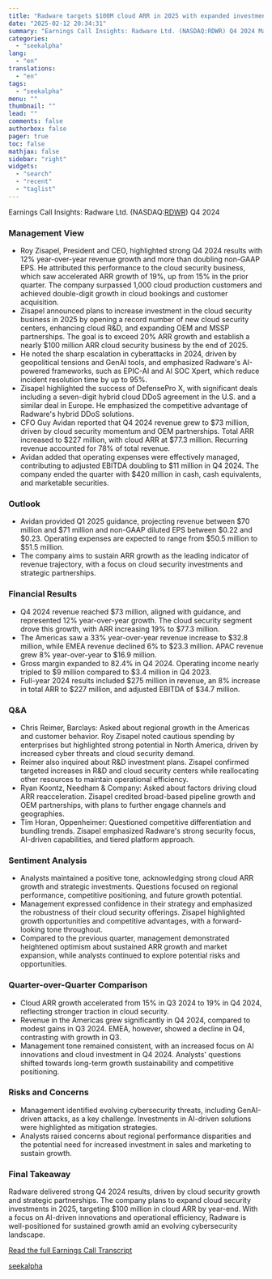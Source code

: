 ```yaml
---
title: "Radware targets $100M cloud ARR in 2025 with expanded investment in security centers"
date: "2025-02-12 20:34:31"
summary: "Earnings Call Insights: Radware Ltd. (NASDAQ:RDWR) Q4 2024 Management View Roy Zisapel, President and CEO, highlighted strong Q4 2024 results with 12% year-over-year revenue growth and more than doubling non-GAAP EPS. He attributed this performance to the cloud security business, which saw accelerated ARR growth of 19%, up from 15%..."
categories:
  - "seekalpha"
lang:
  - "en"
translations:
  - "en"
tags:
  - "seekalpha"
menu: ""
thumbnail: ""
lead: ""
comments: false
authorbox: false
pager: true
toc: false
mathjax: false
sidebar: "right"
widgets:
  - "search"
  - "recent"
  - "taglist"
---
```


Earnings Call Insights: Radware Ltd. (NASDAQ:[RDWR](https://seekingalpha.com/symbol/RDWR "Radware Ltd.")) Q4 2024

### Management View

* Roy Zisapel, President and CEO, highlighted strong Q4 2024 results with 12% year-over-year revenue growth and more than doubling non-GAAP EPS. He attributed this performance to the cloud security business, which saw accelerated ARR growth of 19%, up from 15% in the prior quarter. The company surpassed 1,000 cloud production customers and achieved double-digit growth in cloud bookings and customer acquisition.
* Zisapel announced plans to increase investment in the cloud security business in 2025 by opening a record number of new cloud security centers, enhancing cloud R&D, and expanding OEM and MSSP partnerships. The goal is to exceed 20% ARR growth and establish a nearly $100 million ARR cloud security business by the end of 2025.
* He noted the sharp escalation in cyberattacks in 2024, driven by geopolitical tensions and GenAI tools, and emphasized Radware's AI-powered frameworks, such as EPIC-AI and AI SOC Xpert, which reduce incident resolution time by up to 95%.
* Zisapel highlighted the success of DefensePro X, with significant deals including a seven-digit hybrid cloud DDoS agreement in the U.S. and a similar deal in Europe. He emphasized the competitive advantage of Radware's hybrid DDoS solutions.
* CFO Guy Avidan reported that Q4 2024 revenue grew to $73 million, driven by cloud security momentum and OEM partnerships. Total ARR increased to $227 million, with cloud ARR at $77.3 million. Recurring revenue accounted for 78% of total revenue.
* Avidan added that operating expenses were effectively managed, contributing to adjusted EBITDA doubling to $11 million in Q4 2024. The company ended the quarter with $420 million in cash, cash equivalents, and marketable securities.

### Outlook

* Avidan provided Q1 2025 guidance, projecting revenue between $70 million and $71 million and non-GAAP diluted EPS between $0.22 and $0.23. Operating expenses are expected to range from $50.5 million to $51.5 million.
* The company aims to sustain ARR growth as the leading indicator of revenue trajectory, with a focus on cloud security investments and strategic partnerships.

### Financial Results

* Q4 2024 revenue reached $73 million, aligned with guidance, and represented 12% year-over-year growth. The cloud security segment drove this growth, with ARR increasing 19% to $77.3 million.
* The Americas saw a 33% year-over-year revenue increase to $32.8 million, while EMEA revenue declined 6% to $23.3 million. APAC revenue grew 8% year-over-year to $16.9 million.
* Gross margin expanded to 82.4% in Q4 2024. Operating income nearly tripled to $9 million compared to $3.4 million in Q4 2023.
* Full-year 2024 results included $275 million in revenue, an 8% increase in total ARR to $227 million, and adjusted EBITDA of $34.7 million.

### Q&A

* Chris Reimer, Barclays: Asked about regional growth in the Americas and customer behavior. Roy Zisapel noted cautious spending by enterprises but highlighted strong potential in North America, driven by increased cyber threats and cloud security demand.
* Reimer also inquired about R&D investment plans. Zisapel confirmed targeted increases in R&D and cloud security centers while reallocating other resources to maintain operational efficiency.
* Ryan Koontz, Needham & Company: Asked about factors driving cloud ARR reacceleration. Zisapel credited broad-based pipeline growth and OEM partnerships, with plans to further engage channels and geographies.
* Tim Horan, Oppenheimer: Questioned competitive differentiation and bundling trends. Zisapel emphasized Radware's strong security focus, AI-driven capabilities, and tiered platform approach.

### Sentiment Analysis

* Analysts maintained a positive tone, acknowledging strong cloud ARR growth and strategic investments. Questions focused on regional performance, competitive positioning, and future growth potential.
* Management expressed confidence in their strategy and emphasized the robustness of their cloud security offerings. Zisapel highlighted growth opportunities and competitive advantages, with a forward-looking tone throughout.
* Compared to the previous quarter, management demonstrated heightened optimism about sustained ARR growth and market expansion, while analysts continued to explore potential risks and opportunities.

### Quarter-over-Quarter Comparison

* Cloud ARR growth accelerated from 15% in Q3 2024 to 19% in Q4 2024, reflecting stronger traction in cloud security.
* Revenue in the Americas grew significantly in Q4 2024, compared to modest gains in Q3 2024. EMEA, however, showed a decline in Q4, contrasting with growth in Q3.
* Management tone remained consistent, with an increased focus on AI innovations and cloud investment in Q4 2024. Analysts' questions shifted towards long-term growth sustainability and competitive positioning.

### Risks and Concerns

* Management identified evolving cybersecurity threats, including GenAI-driven attacks, as a key challenge. Investments in AI-driven solutions were highlighted as mitigation strategies.
* Analysts raised concerns about regional performance disparities and the potential need for increased investment in sales and marketing to sustain growth.

### Final Takeaway

Radware delivered strong Q4 2024 results, driven by cloud security growth and strategic partnerships. The company plans to expand cloud security investments in 2025, targeting $100 million in cloud ARR by year-end. With a focus on AI-driven innovations and operational efficiency, Radware is well-positioned for sustained growth amid an evolving cybersecurity landscape.

[Read the full Earnings Call Transcript](https://seekingalpha.com/symbol/RDWR/earnings/transcripts)

[seekalpha](https://seekingalpha.com/news/4407041-radware-targets-100m-cloud-arr-in-2025-with-expanded-investment-in-security-centers)
